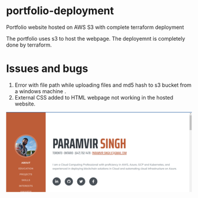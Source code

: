 # portfolio-deployment
Portfolio website hosted on AWS S3 with complete terraform deployment

The portfolio uses s3 to host the webpage. The deployemnt is completely done by terraform.

# Issues and bugs
1. Error with file path while uploading files and md5 hash to s3 bucket from a windows machine .
2. External CSS added to HTML webpage not working in the hosted website.

![Alt text](image.png)